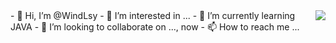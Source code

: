 <img align="right" src="https://github-readme-stats.vercel.app/api?username=WindLsy&show_icons=true&icon_color=CE1D2D&text_color=718096&bg_color=ffffff&hide_title=true" />
- 👋 Hi, I’m @WindLsy
- 👀 I’m interested in ...
- 🌱 I’m currently learning JAVA 
- 💞️ I’m looking to collaborate on ..., now
- 📫 How to reach me ...




<!---
WindLsy/WindLsy is a ✨ special ✨ repository because its `README.md` (this file) appears on your GitHub profile.
You can click the Preview link to take a look at your changes.
--->
